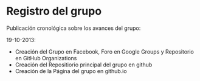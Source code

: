 Registro del grupo
==================

Publicación cronológica sobre los avances del grupo:

19-10-2013:
- Creación del Grupo en Facebook, Foro en Google Groups y Repositorio en GitHub Organizations
- Creación del Repositiorio principal del grupo en github
- Creación de la Página del grupo en github.io
